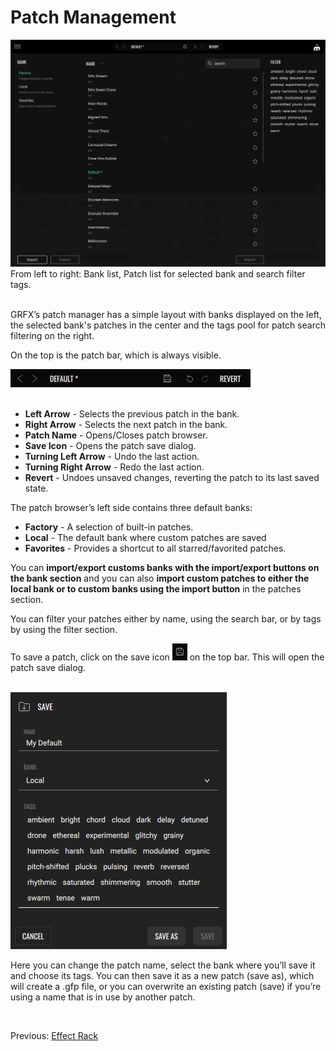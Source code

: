 # Patch Management

<figure style="margin:0; text-align: left;">
<img src="/grfx/images/patch-manager.png" width=700 alt="Patch Manager" style="padding: 0px; bottom-padding: 0px" />
<figcaption>From left to right: Bank list, Patch list for selected bank and search filter tags.</figcaption>
</figure>
<br>

GRFX’s patch manager has a simple layout with banks displayed on the left, the selected bank's patches in the center and the tags pool for patch search filtering on the right.

On the top is the patch bar, which is always visible.

<img src="/grfx/images/patch-bar.png" alt="Patch Bar" style="padding: 0px; bottom-padding: 0px" />
<br>
<br>

- **Left Arrow** - Selects the previous patch in the bank.
- **Right Arrow** - Selects the next patch in the bank.
- **Patch Name** - Opens/Closes patch browser.
- **Save Icon** - Opens the patch save dialog.
- **Turning Left Arrow** - Undo the last action.
- **Turning Right Arrow** - Redo the last action.
- **Revert** - Undoes unsaved changes, reverting the patch to its last saved state.

The patch browser’s left side contains three default banks:

- **Factory** - A selection of built-in patches.
- **Local** - The default bank where custom patches are saved
- **Favorites** - Provides a shortcut to all starred/favorited patches.

You can **import/export customs banks with the import/export buttons on the bank section** and you can also **import custom patches to either the local bank or to custom banks using the import button** in the patches section.

You can filter your patches either by name, using the search bar, or by tags by using the filter section.

To save a patch, click on the save icon <img src="/grfx/images/save.png" alt="Save Icon" style="padding: 0px; bottom-padding: 0px" /> on the top bar. This will open the patch save dialog.

<br>

<img src="/grfx/images/save-dialog.png" alt="Save Dialog" style="padding: 0px; bottom-padding: 0px" />

Here you can change the patch name, select the bank where you’ll save it and choose its tags. You can then save it as a new patch (save as), which will create a .gfp file, or you can overwrite an existing patch (save) if you’re using a name that is in use by another patch.

<br>

Previous: [Effect Rack](effect-rack)
